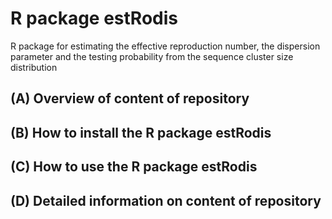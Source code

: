 # R package estRodis
R package for estimating the effective reproduction number, the dispersion parameter and the testing probability from the sequence cluster size distribution

## (A) Overview of content of repository


## (B) How to install the R package estRodis


## (C) How to use the R package estRodis


## (D) Detailed information on content of repository

